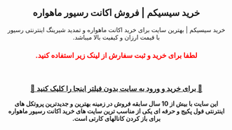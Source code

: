 <div id="vip" dir="rtl"> <center>
 <h2>
  خرید سیسیکم | فروش اکانت رسیور ماهواره
 </h2>
 <p>خرید سیسیکم | بهترین سایت برای خرید اکانت ماهواره و تمدید شیرینگ اینترنتی رسیور با قیمت ارزان و کیفیت بالا میباشد.</p>
 <h3 style="color:red;">
  
  لطفا برای خرید و ثبت سفارش از لینک زیر استفاده کنید.
</h3 >
 <b>   <br>  
<h3 >
<a  target="_blank" href="https://goldserver.pages.dev/pay"> 🔗 برای خرید و ورود به سایت بدون فیلتر اینجا را کلیک کنید 🚀
 </a>
 </h3 >
 <p>
 این سایت با بیش از 10 سال سابقه فروش در زمینه بهترین و جدیدترین پروتکل های اینترنتی فول پکیج و حرفه ای یکی از مناسب ترین سایت های خرید اکانت رسیور ماهواره برای باز کردن کانالهای کارتی است.
  </p>
</center>
</b> 
</div>
